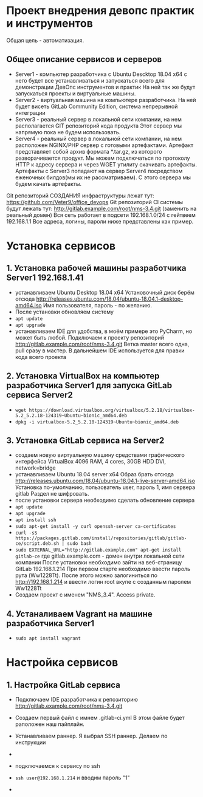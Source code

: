 # Проект внедрения девопс практик и инструментов
Общая цель - автоматизация.

## Общее описание сервисов и серверов
- Server1 - компьютер разработчика с Ubuntu Descktop 18.04 x64
с него будет все устанавливаться и запускаться всего для демонстрации ДевОпс инструментов и практик
На ней так же будут запускаться проекты и виртуальные машины. 
- Server2 - виртуальная машина на компьютере разработчика. 
На ней будет висеть GitLab Community Edition, система непрерывной интеграции
- Server3 - реальный сервер в локальной сети компании, на нем располагается GIT репозиторий кода продукта
Этот сервер мы напрямую пока не будем использовать.
- Server4 - реальный сервер в локальной сети компании, на нем расположен NGINX/PHP сервер с готовыми артефактами. 
Артефакт представляет собой архив формата *.tar.gz, из которого разворачивается продукт.
Мы можем подключаться по протоколу HTTP к адресу сервера и через WGET утилиту скачивать артефакты.
Артефакты с Server3 попадают на сервер Server4 посредством еженочных билдов(мы их не рассматриваем).
С этого сервера мы будем качать артефакты.

Git репозиторий СОЗДАНИЯ инфраструктуры лежат тут: https://github.com/Veter9/office_devops
Git репозиторий CI системы будут лежать тут: http://gitlab.example.com/root/nms-3.4.git (заменить на реальный домен)
Вся сеть работает в подсети 192.168.1.0/24 с гейтвеем 192.168.1.1
Все адреса, логины, пароли ниже представлены как пример.

# Установка сервисов
## 1. Установка рабочей машины разработчика Server1 192.168.1.41
- устанавливаем Ubuntu Desktop 18.04 x64
Установочный диск берём отсюда 
http://releases.ubuntu.com/18.04/ubuntu-18.04.1-desktop-amd64.iso
Имя пользователя, пароль - по желанию.
- После установки обновляем систему
- `apt update`
- `apt upgrade`
- устанавливаем IDE для удобства, в моём примере это PyCharm, но может быть любой.
Подключаем к проекту репозиторий http://gitlab.example.com/root/nms-3.4.git
Ветка master всего одна, pull сразу в мастер. 
В дальнейшем IDE используется для правки кода всего проекта

## 2. Установка VirtualBox на компьютер разработчика Server1 для запуска GitLab сервиса Server2
- `wget https://download.virtualbox.org/virtualbox/5.2.18/virtualbox-5.2_5.2.18-124319~Ubuntu~bionic_amd64.deb`
- `dpkg -i virtualbox-5.2_5.2.18-124319~Ubuntu~bionic_amd64.deb`

## 3. Установка GitLab сервиса на Server2
- создаем новую виртуальную машину средствами графического интерфейса VirtualBox 
4096 RAM, 4 cores, 30GB HDD DVI, network=bridge 
- устанавливаем Ubuntu 18.04 server x64
Образ брать отсюда http://releases.ubuntu.com/18.04/ubuntu-18.04.1-live-server-amd64.iso
Установка по-умолчанию, пользователь user, пароль 1, имя сервера gitlab
Раздел не шифровать.
- после установки сервера необходимо сделать обновление сервера 
- `apt update`
- `apt upgrade`
- `apt install ssh`
- `sudo apt-get install -y curl openssh-server ca-certificates`
- `curl -sS https://packages.gitlab.com/install/repositories/gitlab/gitlab-ce/script.deb.sh | sudo bash`
- `sudo EXTERNAL_URL="http://gitlab.example.com" apt-get install gitlab-ce` 
где gitlab.example.com - домен внутри локальной сети компании
После установки необходимо зайти на веб-страницу GitLab 192.168.1.214 
При первом старте необходимо ввести пароль рута (Ww1228Tt).
После этого можно залогиниться по http://192.168.1.214 и ввести логин root вкупе с созданным паролем Ww1228Tt
- Создаем проект с именем "NMS_3.4". Access private.

## 4. Устаналиваем Vagrant на машине разработчика Server1
- `sudo apt install vagrant`

# Настройка сервисов 
## 1. Настройка GitLab сервиса
- Подключаем IDE разработчика к репозиторию http://gitlab.example.com/root/nms-3.4.git
- Создаем первый файл с имнем .gitlab-ci.yml
В этом файле будет раположен наш пайплайн.
- Устанавливаем раннер. Я выбрал SSH раннер. Делаем по инструкции

- 
- подключаемся к сервису по ssh 
- `ssh user@192.168.1.214` и вводим пароль "1"
-


